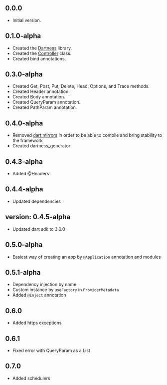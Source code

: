 ## 0.0.0

- Initial version.

## 0.1.0-alpha

- Created the [Dartness](https://ricardorb.github.io/dartness/) library.
- Created the [Controller](https://ricardorb.github.io/dartness/docs/controller.html) class.
- Created bind annotations.

## 0.3.0-alpha

- Created Get, Post, Put, Delete, Head, Options, and Trace methods.
- Created Header annotation.
- Created Body annotation.
- Created QueryParam annotation.
- Created PathParam annotation.

## 0.4.0-alpha

- Removed [dart:mirrors](https://api.dart.dev/stable/2.17.6/dart-mirrors/dart-mirrors-library.html) in order to be able
  to compile and bring stability to the framework
- Created dartness_generator

## 0.4.3-alpha

- Added @Headers

## 0.4.4-alpha

- Updated dependencies

## version: 0.4.5-alpha

- Updated dart sdk to 3.0.0


## 0.5.0-alpha

- Easiest way of creating an app by `@Application` annotation and modules

## 0.5.1-alpha

- Dependency injection by name
- Custom instance by `useFactory` in `ProviderMetadata`
- Added `@Inject` annotation

## 0.6.0

- Added https exceptions


## 0.6.1

- Fixed error with QueryParam as a List

## 0.7.0

- Added schedulers
